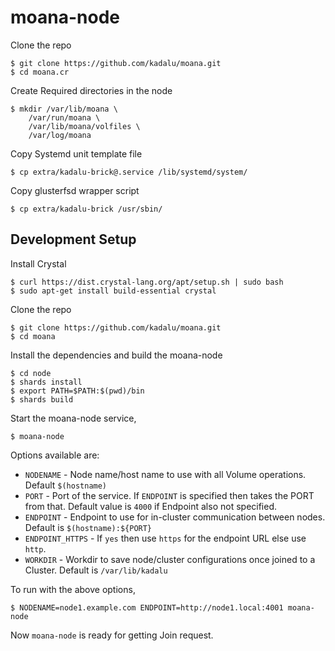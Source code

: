 # moana-node

Clone the repo

```
$ git clone https://github.com/kadalu/moana.git
$ cd moana.cr
```

Create Required directories in the node

```
$ mkdir /var/lib/moana \
    /var/run/moana \
    /var/lib/moana/volfiles \
    /var/log/moana
```

Copy Systemd unit template file

```
$ cp extra/kadalu-brick@.service /lib/systemd/system/
```

Copy glusterfsd wrapper script

```
$ cp extra/kadalu-brick /usr/sbin/
```

## Development Setup

Install Crystal

```
$ curl https://dist.crystal-lang.org/apt/setup.sh | sudo bash
$ sudo apt-get install build-essential crystal
```

Clone the repo

```
$ git clone https://github.com/kadalu/moana.git
$ cd moana
```

Install the dependencies and build the moana-node

```
$ cd node
$ shards install
$ export PATH=$PATH:$(pwd)/bin
$ shards build
```

Start the moana-node service,

```
$ moana-node
```

Options available are:

* `NODENAME` - Node name/host name to use with all Volume operations. Default `$(hostname)`
* `PORT` - Port of the service. If `ENDPOINT` is specified then takes the PORT from that. Default value is `4000` if Endpoint also not specified.
* `ENDPOINT` - Endpoint to use for in-cluster communication between nodes. Default is `$(hostname):${PORT}`
* `ENDPOINT_HTTPS` - If `yes` then use `https` for the endpoint URL else use `http`.
* `WORKDIR` - Workdir to save node/cluster configurations once joined to a Cluster. Default is `/var/lib/kadalu`

To run with the above options,

```
$ NODENAME=node1.example.com ENDPOINT=http://node1.local:4001 moana-node
```

Now `moana-node` is ready for getting Join request.
